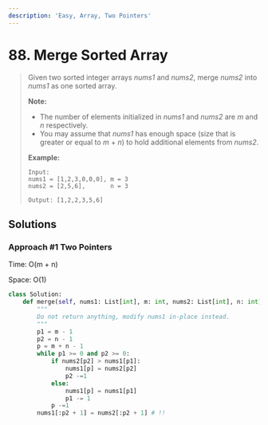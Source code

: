 ```yaml
---
description: 'Easy, Array, Two Pointers'
---
```


# 88. Merge Sorted Array

> Given two sorted integer arrays _nums1_ and _nums2_, merge _nums2_ into _nums1_ as one sorted array.
>
> **Note:**
>
> * The number of elements initialized in _nums1_ and _nums2_ are _m_ and _n_ respectively.
> * You may assume that _nums1_ has enough space \(size that is greater or equal to _m_ + _n_\) to hold additional elements from _nums2_.
>
> **Example:**
>
> ```text
> Input:
> nums1 = [1,2,3,0,0,0], m = 3
> nums2 = [2,5,6],       n = 3
>
> Output: [1,2,2,3,5,6]
> ```

## Solutions

### Approach \#1 Two Pointers

Time: O\(m + n\)

Space: O\(1\)

```python
class Solution:
    def merge(self, nums1: List[int], m: int, nums2: List[int], n: int) -> None:
        """
        Do not return anything, modify nums1 in-place instead.
        """
        p1 = m - 1
        p2 = n - 1
        p = m + n - 1
        while p1 >= 0 and p2 >= 0:
            if nums2[p2] > nums1[p1]:
                nums1[p] = nums2[p2]
                p2 -=1
            else:
                nums1[p] = nums1[p1]
                p1 -= 1
            p -=1
        nums1[:p2 + 1] = nums2[:p2 + 1] # !!
```

